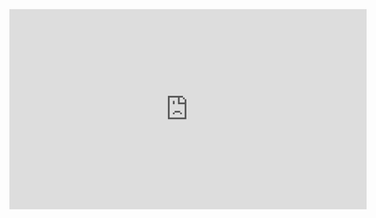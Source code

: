 <iframe width="640" height="360" src="https://youtu.be/9cQhoPAjioQ" frameborder="0" gesture="media" allowfullscreen=""></iframe>
